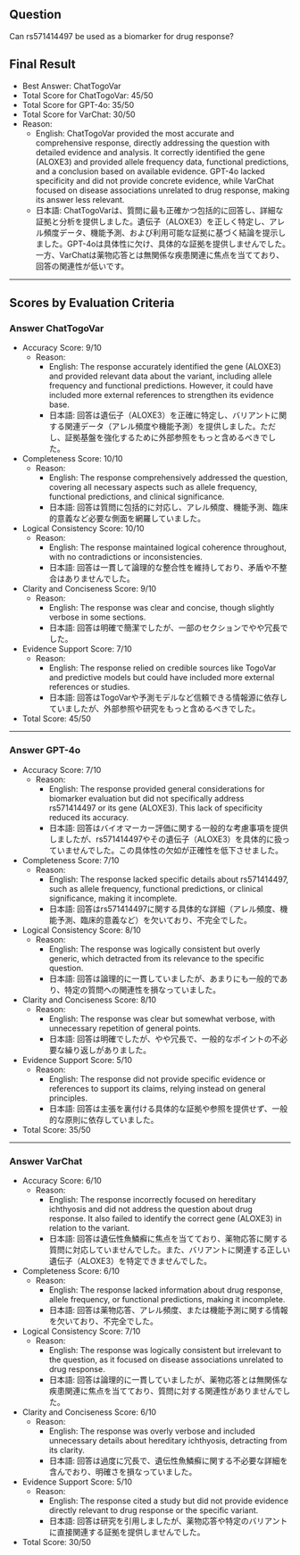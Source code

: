 ## Question

Can rs571414497 be used as a biomarker for drug response?

## Final Result

- Best Answer: ChatTogoVar
- Total Score for ChatTogoVar: 45/50
- Total Score for GPT-4o: 35/50
- Total Score for VarChat: 30/50
- Reason:
  - English: ChatTogoVar provided the most accurate and comprehensive response, directly addressing the question with detailed evidence and analysis. It correctly identified the gene (ALOXE3) and provided allele frequency data, functional predictions, and a conclusion based on available evidence. GPT-4o lacked specificity and did not provide concrete evidence, while VarChat focused on disease associations unrelated to drug response, making its answer less relevant.
  - 日本語: ChatTogoVarは、質問に最も正確かつ包括的に回答し、詳細な証拠と分析を提供しました。遺伝子（ALOXE3）を正しく特定し、アレル頻度データ、機能予測、および利用可能な証拠に基づく結論を提示しました。GPT-4oは具体性に欠け、具体的な証拠を提供しませんでした。一方、VarChatは薬物応答とは無関係な疾患関連に焦点を当てており、回答の関連性が低いです。

---

## Scores by Evaluation Criteria

### Answer ChatTogoVar
- Accuracy Score: 9/10
  - Reason: 
    - English: The response accurately identified the gene (ALOXE3) and provided relevant data about the variant, including allele frequency and functional predictions. However, it could have included more external references to strengthen its evidence base.
    - 日本語: 回答は遺伝子（ALOXE3）を正確に特定し、バリアントに関する関連データ（アレル頻度や機能予測）を提供しました。ただし、証拠基盤を強化するために外部参照をもっと含めるべきでした。
- Completeness Score: 10/10
  - Reason: 
    - English: The response comprehensively addressed the question, covering all necessary aspects such as allele frequency, functional predictions, and clinical significance.
    - 日本語: 回答は質問に包括的に対応し、アレル頻度、機能予測、臨床的意義など必要な側面を網羅していました。
- Logical Consistency Score: 10/10
  - Reason: 
    - English: The response maintained logical coherence throughout, with no contradictions or inconsistencies.
    - 日本語: 回答は一貫して論理的な整合性を維持しており、矛盾や不整合はありませんでした。
- Clarity and Conciseness Score: 9/10
  - Reason: 
    - English: The response was clear and concise, though slightly verbose in some sections.
    - 日本語: 回答は明確で簡潔でしたが、一部のセクションでやや冗長でした。
- Evidence Support Score: 7/10
  - Reason: 
    - English: The response relied on credible sources like TogoVar and predictive models but could have included more external references or studies.
    - 日本語: 回答はTogoVarや予測モデルなど信頼できる情報源に依存していましたが、外部参照や研究をもっと含めるべきでした。
- Total Score: 45/50

---

### Answer GPT-4o
- Accuracy Score: 7/10
  - Reason: 
    - English: The response provided general considerations for biomarker evaluation but did not specifically address rs571414497 or its gene (ALOXE3). This lack of specificity reduced its accuracy.
    - 日本語: 回答はバイオマーカー評価に関する一般的な考慮事項を提供しましたが、rs571414497やその遺伝子（ALOXE3）を具体的に扱っていませんでした。この具体性の欠如が正確性を低下させました。
- Completeness Score: 7/10
  - Reason: 
    - English: The response lacked specific details about rs571414497, such as allele frequency, functional predictions, or clinical significance, making it incomplete.
    - 日本語: 回答はrs571414497に関する具体的な詳細（アレル頻度、機能予測、臨床的意義など）を欠いており、不完全でした。
- Logical Consistency Score: 8/10
  - Reason: 
    - English: The response was logically consistent but overly generic, which detracted from its relevance to the specific question.
    - 日本語: 回答は論理的に一貫していましたが、あまりにも一般的であり、特定の質問への関連性を損なっていました。
- Clarity and Conciseness Score: 8/10
  - Reason: 
    - English: The response was clear but somewhat verbose, with unnecessary repetition of general points.
    - 日本語: 回答は明確でしたが、やや冗長で、一般的なポイントの不必要な繰り返しがありました。
- Evidence Support Score: 5/10
  - Reason: 
    - English: The response did not provide specific evidence or references to support its claims, relying instead on general principles.
    - 日本語: 回答は主張を裏付ける具体的な証拠や参照を提供せず、一般的な原則に依存していました。
- Total Score: 35/50

---

### Answer VarChat
- Accuracy Score: 6/10
  - Reason: 
    - English: The response incorrectly focused on hereditary ichthyosis and did not address the question about drug response. It also failed to identify the correct gene (ALOXE3) in relation to the variant.
    - 日本語: 回答は遺伝性魚鱗癬に焦点を当てており、薬物応答に関する質問に対応していませんでした。また、バリアントに関連する正しい遺伝子（ALOXE3）を特定できませんでした。
- Completeness Score: 6/10
  - Reason: 
    - English: The response lacked information about drug response, allele frequency, or functional predictions, making it incomplete.
    - 日本語: 回答は薬物応答、アレル頻度、または機能予測に関する情報を欠いており、不完全でした。
- Logical Consistency Score: 7/10
  - Reason: 
    - English: The response was logically consistent but irrelevant to the question, as it focused on disease associations unrelated to drug response.
    - 日本語: 回答は論理的に一貫していましたが、薬物応答とは無関係な疾患関連に焦点を当てており、質問に対する関連性がありませんでした。
- Clarity and Conciseness Score: 6/10
  - Reason: 
    - English: The response was overly verbose and included unnecessary details about hereditary ichthyosis, detracting from its clarity.
    - 日本語: 回答は過度に冗長で、遺伝性魚鱗癬に関する不必要な詳細を含んでおり、明確さを損なっていました。
- Evidence Support Score: 5/10
  - Reason: 
    - English: The response cited a study but did not provide evidence directly relevant to drug response or the specific variant.
    - 日本語: 回答は研究を引用しましたが、薬物応答や特定のバリアントに直接関連する証拠を提供しませんでした。
- Total Score: 30/50